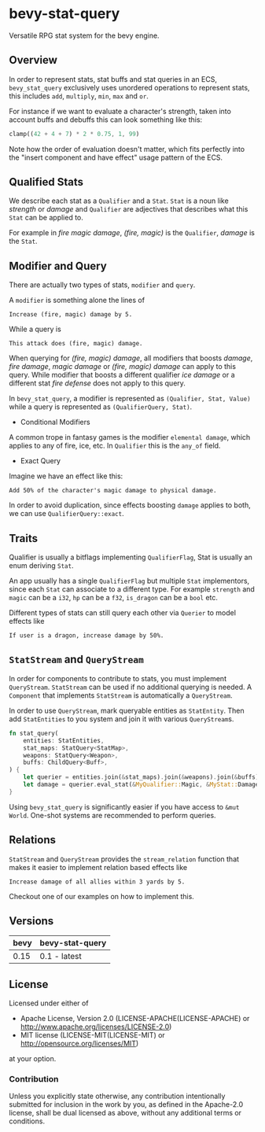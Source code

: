 # bevy-stat-query

Versatile RPG stat system for the bevy engine.

## Overview

In order to represent stats, stat buffs and stat queries in an ECS,
`bevy_stat_query` exclusively uses unordered operations to represent
stats, this includes `add`, `multiply`, `min`, `max` and `or`.

For instance if we want to evaluate a character's strength,
taken into account buffs and debuffs this can look something like this:

```rust
clamp((42 + 4 + 7) * 2 * 0.75, 1, 99)
```

Note how the order of evaluation doesn't matter, which fits perfectly into
the "insert component and have effect" usage pattern of the ECS.

## Qualified Stats

We describe each stat as a `Qualifier` and a `Stat`.
`Stat` is a noun like *strength* or *damage* and
`Qualifier` are adjectives that describes
what this `Stat` can be applied to.

For example in *fire magic damage*, *(fire, magic)* is the `Qualifier`,
*damage* is the `Stat`.

## Modifier and Query

There are actually two types of stats, `modifier` and `query`.

A `modifier` is something alone the lines of

```text
Increase (fire, magic) damage by 5.
```

While a query is

```text
This attack does (fire, magic) damage.
```

When querying for *(fire, magic) damage*, all modifiers that boosts
*damage*, *fire damage*, *magic damage* or *(fire, magic) damage*
can apply to this query.
While modifier that boosts a different qualifier *ice damage* or a
different stat *fire defense* does not apply to this query.

In `bevy_stat_query`,
a modifier is represented as `(Qualifier, Stat, Value)` while a
query is represented as `(QualifierQuery, Stat)`.

* Conditional Modifiers

A common trope in fantasy games is the modifier `elemental damage`, which applies to
any of fire, ice, etc. In `Qualifier` this is the `any_of` field.

* Exact Query

Imagine we have an effect like this:

```text
Add 50% of the character's magic damage to physical damage.
```

In order to avoid duplication, since effects boosting `damage` applies to
both, we can use `QualifierQuery::exact`.

## Traits

Qualifier is usually a bitflags implementing `QualifierFlag`, Stat is usually an enum deriving `Stat`.

An app usually has a single `QualifierFlag` but multiple `Stat` implementors,
since each `Stat` can associate to a different type.
For example `strength` and `magic` can be a `i32`,
`hp` can be a `f32`, `is_dragon` can be a `bool` etc.

Different types of stats can still query each other via `Querier`
to model effects like

```text
If user is a dragon, increase damage by 50%.
```

## `StatStream` and `QueryStream`

In order for components to contribute to stats, you must implement `QueryStream`. `StatStream` can be used
if no additional querying is needed. A `Component` that implements `StatStream` is automatically a `QueryStream`.

In order to use `QueryStream`, mark queryable entities as `StatEntity`.
Then add `StatEntities` to you system and join it with various `QueryStream`s.

```rust
fn stat_query(
    entities: StatEntities,
    stat_maps: StatQuery<StatMap>,
    weapons: StatQuery<Weapon>,
    buffs: ChildQuery<Buff>,
) {
    let querier = entities.join(&stat_maps).join(&weapons).join(&buffs);
    let damage = querier.eval_stat(&MyQualifier::Magic, &MyStat::Damage).unwrap();
}
```

Using `bevy_stat_query` is significantly easier if you have access to `&mut World`.
One-shot systems are recommended to perform queries.

## Relations

`StatStream` and `QueryStream` provides the `stream_relation` function that makes it easier to implement
relation based effects like

```text
Increase damage of all allies within 3 yards by 5.
```

Checkout one of our examples on how to implement this.

## Versions

| bevy | bevy-stat-query |
|------|-----------------|
| 0.15 | 0.1 - latest    |

## License

Licensed under either of

* Apache License, Version 2.0 (LICENSE-APACHE(LICENSE-APACHE) or <http://www.apache.org/licenses/LICENSE-2.0>)
* MIT license (LICENSE-MIT(LICENSE-MIT) or <http://opensource.org/licenses/MIT>)

at your option.

### Contribution

Unless you explicitly state otherwise, any contribution intentionally submitted
for inclusion in the work by you, as defined in the Apache-2.0 license, shall be dual licensed as above, without any
additional terms or conditions.
